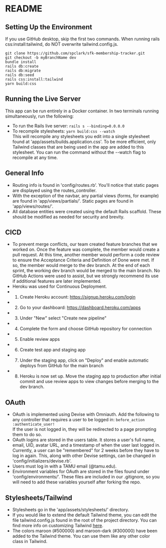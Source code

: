 # README

## Setting Up the Environment
If you use GitHub desktop, skip the first two commands. When running rails css:install:tailwind, do NOT overwrite tailwind.config.js.
```
git clone https://github.com/spclark/sfk-membership-tracker.git
git checkout -b myBranchName dev
bundle install
rails db:create
rails db:migrate
rails db:seed
rails css:install:tailwind
yarn build:css
```

## Running the Live Server
This app can be run entirely in a Docker container. In two terminals running simultaneously, run the following:
* To run the Rails live server: ```rails s --binding=0.0.0.0```
* To recompile stylesheets: ```yarn build:css --watch```\
  This will recompile any stylesheets you edit into a single stylesheet found at 'app/assets/builds.application.css'. To be more efficient, only Tailwind classes that are being used in the app are added to this stylesheet. You can run the command without the --watch flag to recompile at any time.

## General Info
* Routing info is found in 'config/routes.rb'. You'll notice that static pages are displayed using the routes_controller.
* With the exception of the navbar, any partial views (forms, for example) are found in 'app/views/partials/'. Static pages are found in 'app/views/routes/'.
* All database entities were created using the default Rails scaffold. These should be modified as needed for security and brevity.

## CICD
* To prevent merge conflicts, our team created feature branches that we worked on. Once the feature was complete, the member would create a pull request. At this time, another member would perform a code review to ensure the Acceptance Criteria and Definition of Done were met. If so, the member would merge to the dev branch. At the end of each sprint, the working dev branch would be merged to the main branch. No GitHub Actions were used to assist, but we strongly recommend its use if additional features are later implemented.
* Heroku was used for Continuous Deployment.
*   1. Create Heroku account: https://signup.heroku.com/login
*   2. Go to your dashboard: https://dashboard.heroku.com/apps
*   3. Under "New" select "Create new pipeline"
*   4. Complete the form and choose GitHub repository for connection
*   5. Enable review apps
*   6. Create test app and staging app
*   7. Under the staging app, click on "Deploy" and enable automatic deploys from GitHub for the main branch
*   8. Heroku is now set up. Move the staging app to production after initial commit and use review apps to view changes before merging to the dev branch.

## OAuth
* OAuth is implemented using Devise with Omniauth. Add the following to any controller that requires a user to be logged in:
  ```before_action :authenticate_user!```\
  If the user is not logged in, they will be redirected to a page prompting them to do so.
* OAuth logins are stored in the users table. It stores a user's full name, email, UID, avatar URL, and a timestamp of when the user last logged in. Currently, a user can be "remembered" for 2 weeks before they have to log in again. This, along with other Devise settings, can be changed in 'config/initializers/devise.rb'.
* Users must log in with a TAMU email (@tamu.edu).
* Environment variables for OAuth are stored in the files found under 'config/environments/'. These files are included in our .gitignore, so you will need to add these variables yourself after forking the repo.

## Stylesheets/Tailwind
* Stylesheets go in the 'app/assets/stylesheets/' directory.
* If you would like to extend the default Tailwind theme, you can edit the file tailwind.config.js found in the root of the project directory. You can find more info on customizing Tailwind [here](https://tailwindcss.com/docs/configuration).
* The colors maroon (#500000) and maroon-dark (#300000) have been added to the Tailwind theme. You can use them like any other color class in Tailwind.
